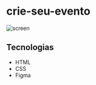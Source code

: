 # crie-seu-evento

  ![screen](https://github.com/marlonfrnds/crie-seu-evento/assets/115473116/a37f0c30-20ee-4c0f-8d43-9a5d07672e9d)

## Tecnologias
- HTML
- CSS
- Figma
